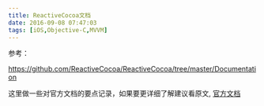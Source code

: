 ```yaml
---
title: ReactiveCocoa文档
date: 2016-09-08 07:47:03
tags: [iOS,Objective-C,MVVM]
---
```


参考：

<https://github.com/ReactiveCocoa/ReactiveCocoa/tree/master/Documentation>

 这里做一些对官方文档的要点记录，如果要更详细了解建议看原文, [官方文档](<https://github.com/ReactiveCocoa/ReactiveCocoa/tree/master/Documentation>)
 
 